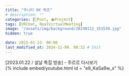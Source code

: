 ```yaml
---
title: "주니티 OX 퀴즈"
# description: ""
categories: [📀Post, 🫐Project]
tags: [VRChat, RealVirtualMeeting]
image: "/assets/img/background/20230112_151539.jpg"
hidden: true

date: 2023-01-23. 00:00
last_modified_at: 2024-11-09. 08:32 # Init
---
```


[2023.01.22 / 설날 특집 방송] - 주르르 다시보기  
{% include embed/youtube.html id = "e9_KaSa9w_s" %}
